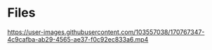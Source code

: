 # Files



https://user-images.githubusercontent.com/103557038/170767347-4c9cafba-ab29-4565-ae37-f0c92ec833a6.mp4

